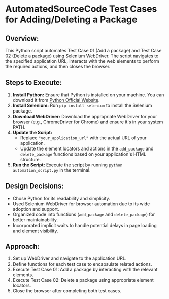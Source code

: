 # AutomatedSourceCode Test Cases for Adding/Deleting a Package 

## Overview:
This Python script automates Test Case 01 (Add a package) and Test Case 02 (Delete a package) using Selenium WebDriver. The script navigates to the specified application URL, interacts with the web elements to perform the required actions, and then closes the browser.

## Steps to Execute:

1. **Install Python:** Ensure that Python is installed on your machine. You can download it from [Python Official Website](https://www.python.org/downloads/).
2. **Install Selenium:** Run `pip install selenium` to install the Selenium package.
3. **Download WebDriver:** Download the appropriate WebDriver for your browser (e.g., ChromeDriver for Chrome) and ensure it's in your system PATH.
4. **Update the Script:**
   - Replace `"your_application_url"` with the actual URL of your application.
   - Update the element locators and actions in the `add_package` and `delete_package` functions based on your application's HTML structure.
5. **Run the Script:** Execute the script by running `python automation_script.py` in the terminal.

## Design Decisions:

- Chose Python for its readability and simplicity.
- Used Selenium WebDriver for browser automation due to its wide adoption and support.
- Organized code into functions (`add_package` and `delete_package`) for better maintainability.
- Incorporated implicit waits to handle potential delays in page loading and element visibility.

## Approach:

1. Set up WebDriver and navigate to the application URL.
2. Define functions for each test case to encapsulate related actions.
3. Execute Test Case 01: Add a package by interacting with the relevant elements.
4. Execute Test Case 02: Delete a package using appropriate element locators.
5. Close the browser after completing both test cases.
